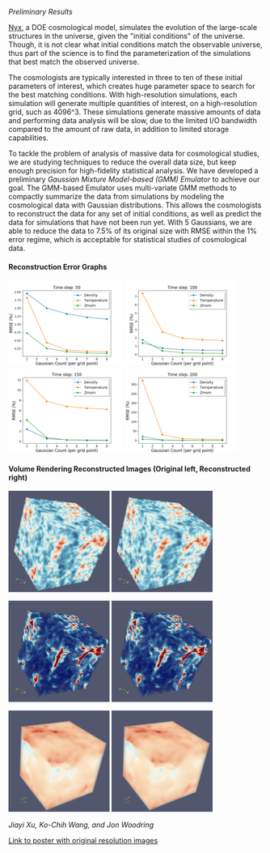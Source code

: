 *Preliminary Results*

[Nyx](https://github.com/AMReX-Astro/Nyx), a DOE cosmological model,
simulates the evolution of the large-scale structures in the universe,
given the "initial conditions" of the universe. Though, it is not clear
what initial conditions match the observable universe, thus part of the
science is to find the parameterization of the simulations that best
match the observed universe.

The cosmologists are typically interested in three to
ten of these initial parameters of interest, which creates huge parameter space
to search for the best matching conditions. With high-resolution simulations,
each simulation will generate multiple quantities of interest, on a high-resolution
grid, such as 4096^3. These simulations generate massive amounts of data
and performing data analysis will be slow, due to the limited I/O bandwidth
compared to the amount of raw data, in addition to limited storage capabilities.

To tackle the problem of analysis of massive data for cosmological studies,
we are studying techniques to reduce the overall data size, but keep
enough precision for high-fidelity statistical analysis. We have
developed a preliminary *Gaussian Mixture Model-based (GMM) Emulator*
to achieve our goal. The GMM-based Emulator uses multi-variate GMM methods
to compactly summarize the data from simulations by modeling the cosmological
data with Gaussian distributions. This allows the cosmologists to reconstruct
the data for any set of initial conditions, as well as predict the data for
simulations that have not been run yet. With 5 Gaussians, we are able to
reduce the data to 7.5% of its original size with RMSE within the 1% error
regime, which is acceptable for statistical studies of cosmological data.

#### Reconstruction Error Graphs

![Error graph step 50](images/2018-08-10/Picture1.png)
![Error graph step 100](images/2018-08-10/Picture2.png)
![Error graph step 150](images/2018-08-10/Picture3.png)
![Error graph step 200](images/2018-08-10/Picture4.png)

#### Volume Rendering Reconstructed Images (Original left, Reconstructed right)

![Original image Density](images/2018-08-10/Picture5.png)
![Reconstructed image Density](images/2018-08-10/Picture6.png)

![Original image Temperature](images/2018-08-10/Picture7.png)
![Reconstructed image Temperature](images/2018-08-10/Picture8.png)

![Original image z-Momentum](images/2018-08-10/Picture9.png)
![Reconstructed image z-Momentum](images/2018-08-10/Picture10.png)

*Jiayi Xu, Ko-Chih Wang, and Jon Woodring*

[Link to poster with original resolution images](files/2018-08-10/OneSlideSR.pptx)
